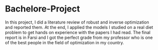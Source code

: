 # Bachelore-Project
In this project, I did a literature review of robust and inverse optimization and reported them. 
At the end, I applied the models I studied on a real diet problem to get hands on experience with the papers 
I had read. 
The final report is in Farsi and I got the perfect grade from my professor who is one of the best people
in the field of optimization in my country.

